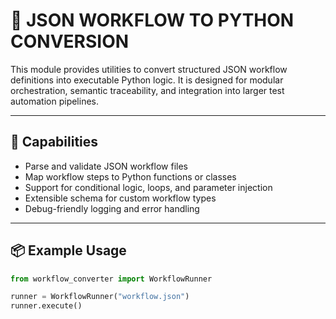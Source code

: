# 🧰 JSON WORKFLOW TO PYTHON CONVERSION

This module provides utilities to convert structured JSON workflow definitions into executable Python logic. It is designed for modular orchestration, semantic traceability, and integration into larger test automation pipelines.

---

## 🔧 Capabilities

- Parse and validate JSON workflow files
- Map workflow steps to Python functions or classes
- Support for conditional logic, loops, and parameter injection
- Extensible schema for custom workflow types
- Debug-friendly logging and error handling

---

## 📦 Example Usage

```python
from workflow_converter import WorkflowRunner

runner = WorkflowRunner("workflow.json")
runner.execute()
